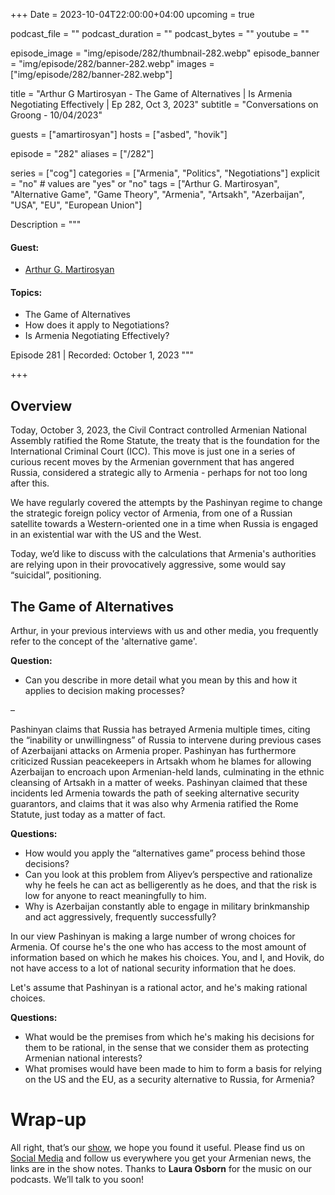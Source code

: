 +++
Date = 2023-10-04T22:00:00+04:00
upcoming = true

podcast_file = ""
podcast_duration = ""
podcast_bytes = ""
youtube = ""


episode_image = "img/episode/282/thumbnail-282.webp"
episode_banner = "img/episode/282/banner-282.webp"
images = ["img/episode/282/banner-282.webp"]

title = "Arthur G Martirosyan - The Game of Alternatives | Is Armenia Negotiating Effectively | Ep 282, Oct 3, 2023"
subtitle = "Conversations on Groong - 10/04/2023"

guests = ["amartirosyan"]
hosts = ["asbed", "hovik"]

episode = "282"
aliases = ["/282"]

series = ["cog"]
categories = ["Armenia", "Politics", "Negotiations"]
explicit = "no" # values are "yes" or "no"
tags = ["Arthur G. Martirosyan", "Alternative Game", "Game Theory", "Armenia", "Artsakh", "Azerbaijan", "USA", "EU", "European Union"]

Description = """

#### Guest:
* [Arthur G. Martirosyan](/guest/amartirosyan)


#### Topics:
* The Game of Alternatives
* How does it apply to Negotiations?
* Is Armenia Negotiating Effectively?

Episode 281 | Recorded: October 1, 2023
"""

+++

## Overview

Today, October 3, 2023, the Civil Contract controlled Armenian National Assembly ratified the Rome Statute, the treaty that is the foundation for the International Criminal Court (ICC). This move is just one in a series of curious recent moves by the Armenian government that has angered Russia, considered a strategic ally to Armenia - perhaps for not too long after this.

We have regularly covered the attempts by the Pashinyan regime to change the strategic foreign policy vector of Armenia, from one of a Russian satellite towards a Western-oriented one in a time when Russia is engaged in an existential war with the US and the West.

Today, we’d like to discuss with the calculations that Armenia's authorities are relying upon in their provocatively aggressive, some would say “suicidal”, positioning. 



## The Game of Alternatives

Arthur, in your previous interviews with us and other media, you frequently refer to the concept of the 'alternative game'.

**Question:**
* Can you describe in more detail what you mean by this and how it applies to decision making processes?

–

Pashinyan claims that Russia has betrayed Armenia multiple times, citing the “inability or unwillingness” of Russia to intervene during previous cases of Azerbaijani attacks on Armenia proper. Pashinyan has furthermore criticized Russian peacekeepers in Artsakh whom he blames for allowing Azerbaijan to encroach upon Armenian-held lands, culminating in the ethnic cleansing of Artsakh in a matter of weeks. Pashinyan claimed that these incidents led Armenia towards the path of seeking alternative security guarantors, and claims that it was also why Armenia ratified the Rome Statute, just today as a matter of fact.

**Questions:**
* How would you apply the “alternatives game” process behind those decisions?
* Can you look at this problem from Aliyev’s perspective and rationalize why he feels he can act as belligerently as he does, and that the risk is low for anyone to react meaningfully to him.
* Why is Azerbaijan constantly able to engage in military brinkmanship and act aggressively, frequently successfully?

In our view Pashinyan is making a large number of wrong choices for Armenia. Of course he's the one who has access to the most amount of information based on which he makes his choices. You, and I, and Hovik, do not have access to a lot of national security information that he does.

Let's assume that Pashinyan is a rational actor, and he's making rational choices.

**Questions:**
* What would be the premises from which he's making his decisions for them to be rational, in the sense that we consider them as protecting Armenian national interests?
* What promises would have been made to him to form a basis for relying on the US and the EU, as a security alternative to Russia, for Armenia?



# Wrap-up

All right, that’s our [show](https://podcasts.groong.org/), we hope you found it useful. Please find us on [Social Media](https://lintr.ee/groong) and follow us everywhere you get your Armenian news, the links are in the show notes. Thanks to **Laura Osborn** for the music on our podcasts. We’ll talk to you soon!
